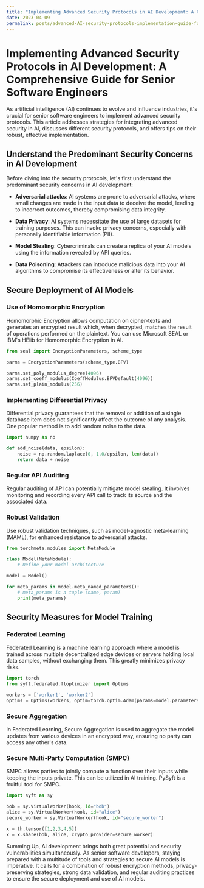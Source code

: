 ```yaml
---
title: "Implementing Advanced Security Protocols in AI Development: A Comprehensive Guide for Senior Software Engineers"
date: 2023-04-09
permalink: posts/advanced-AI-security-protocols-implementation-guide-for-senior-software-engineers
---
```


# Implementing Advanced Security Protocols in AI Development: A Comprehensive Guide for Senior Software Engineers

As artificial intelligence (AI) continues to evolve and influence industries, it's crucial for senior software engineers to implement advanced security protocols. This article addresses strategies for integrating advanced security in AI, discusses different security protocols, and offers tips on their robust, effective implementation.

## Understand the Predominant Security Concerns in AI Development

Before diving into the security protocols, let's first understand the predominant security concerns in AI development:

- **Adversarial attacks**: AI systems are prone to adversarial attacks, where small changes are made in the input data to deceive the model, leading to incorrect outcomes, thereby compromising data integrity.

- **Data Privacy**: AI systems necessitate the use of large datasets for training purposes. This can invoke privacy concerns, especially with personally identifiable information (PII).

- **Model Stealing**: Cybercriminals can create a replica of your AI models using the information revealed by API queries.

- **Data Poisoning**: Attackers can introduce malicious data into your AI algorithms to compromise its effectiveness or alter its behavior.

## Secure Deployment of AI Models

### Use of Homomorphic Encryption

Homomorphic Encryption allows computation on cipher-texts and generates an encrypted result which, when decrypted, matches the result of operations performed on the plaintext. You can use Microsoft SEAL or IBM's HElib for Homomorphic Encryption in AI.

```python
from seal import EncryptionParameters, scheme_type

parms = EncryptionParameters(scheme_type.BFV)

parms.set_poly_modulus_degree(4096)
parms.set_coeff_modulus(CoeffModulus.BFVDefault(4096))
parms.set_plain_modulus(256)
```

### Implementing Differential Privacy

Differential privacy guarantees that the removal or addition of a single database item does not significantly affect the outcome of any analysis. One popular method is to add random noise to the data.

```python
import numpy as np

def add_noise(data, epsilon):
    noise = np.random.laplace(0, 1.0/epsilon, len(data))
    return data + noise
```

### Regular API Auditing

Regular auditing of API can potentially mitigate model stealing. It involves monitoring and recording every API call to track its source and the associated data.

### Robust Validation

Use robust validation techniques, such as model-agnostic meta-learning (MAML), for enhanced resistance to adversarial attacks.

```python
from torchmeta.modules import MetaModule

class Model(MetaModule):
    # Define your model architecture

model = Model()

for meta_params in model.meta_named_parameters():
    # meta_params is a tuple (name, param)
    print(meta_params)
```

## Security Measures for Model Training

### Federated Learning

Federated Learning is a machine learning approach where a model is trained across multiple decentralized edge devices or servers holding local data samples, without exchanging them. This greatly minimizes privacy risks.

```python
import torch
from syft.federated.floptimizer import Optims

workers = ['worker1', 'worker2']
optims = Optims(workers, optim=torch.optim.Adam(params=model.parameters(), lr=0.1))
```

### Secure Aggregation

In Federated Learning, Secure Aggregation is used to aggregate the model updates from various devices in an encrypted way, ensuring no party can access any other's data.

### Secure Multi-Party Computation (SMPC)

SMPC allows parties to jointly compute a function over their inputs while keeping the inputs private. This can be utilized in AI training. PySyft is a fruitful tool for SMPC.

```python
import syft as sy

bob = sy.VirtualWorker(hook, id="bob")
alice = sy.VirtualWorker(hook, id="alice")
secure_worker = sy.VirtualWorker(hook, id="secure_worker")

x = th.tensor([1,2,3,4,5])
x = x.share(bob, alice, crypto_provider=secure_worker)
```

Summing Up, AI development brings both great potential and security vulnerabilities simultaneously. As senior software developers, staying prepared with a multitude of tools and strategies to secure AI models is imperative. It calls for a combination of robust encryption methods, privacy-preserving strategies, strong data validation, and regular auditing practices to ensure the secure deployment and use of AI models.
